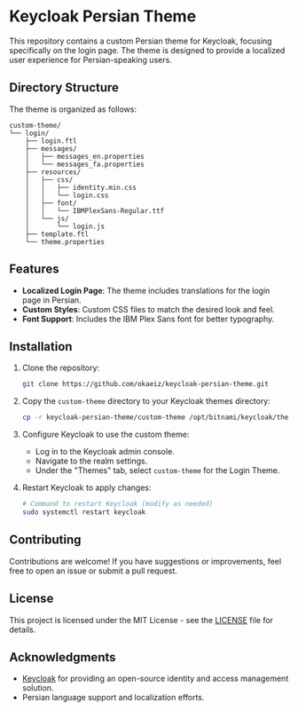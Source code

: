 # Keycloak Persian Theme

This repository contains a custom Persian theme for Keycloak, focusing specifically on the login page. The theme is designed to provide a localized user experience for Persian-speaking users.

## Directory Structure

The theme is organized as follows:

```
custom-theme/
└── login/
    ├── login.ftl
    ├── messages/
    │   ├── messages_en.properties
    │   └── messages_fa.properties
    ├── resources/
    │   ├── css/
    │   │   ├── identity.min.css
    │   │   └── login.css
    │   ├── font/
    │   │   └── IBMPlexSans-Regular.ttf
    │   └── js/
    │       └── login.js
    ├── template.ftl
    └── theme.properties
```

## Features

- **Localized Login Page**: The theme includes translations for the login page in Persian.
- **Custom Styles**: Custom CSS files to match the desired look and feel.
- **Font Support**: Includes the IBM Plex Sans font for better typography.

## Installation

1. Clone the repository:
   ```bash
   git clone https://github.com/okaeiz/keycloak-persian-theme.git
   ```

2. Copy the `custom-theme` directory to your Keycloak themes directory:
   ```bash
   cp -r keycloak-persian-theme/custom-theme /opt/bitnami/keycloak/themes/
   ```

3. Configure Keycloak to use the custom theme:
   - Log in to the Keycloak admin console.
   - Navigate to the realm settings.
   - Under the "Themes" tab, select `custom-theme` for the Login Theme.

4. Restart Keycloak to apply changes:
   ```bash
   # Command to restart Keycloak (modify as needed)
   sudo systemctl restart keycloak
   ```

## Contributing

Contributions are welcome! If you have suggestions or improvements, feel free to open an issue or submit a pull request.

## License

This project is licensed under the MIT License - see the [LICENSE](LICENSE) file for details.

## Acknowledgments

- [Keycloak](https://www.keycloak.org/) for providing an open-source identity and access management solution.
- Persian language support and localization efforts.
